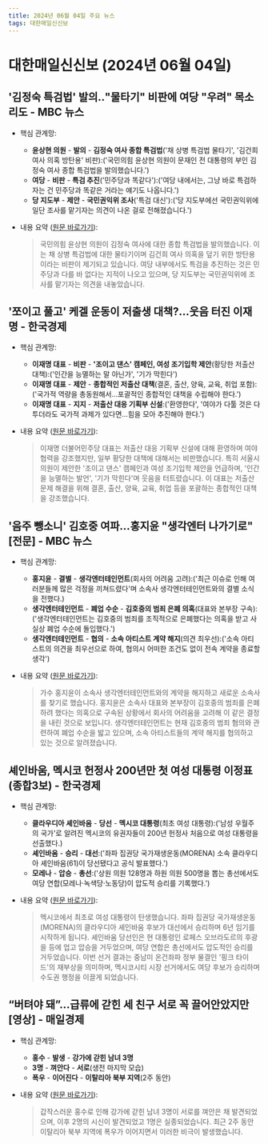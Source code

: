 ```yaml
---
title: 2024년 06월 04일 주요 뉴스
tags: 대한매일신신보
---
```


# 대한매일신신보 (2024년 06월 04일)
## '김정숙 특검법' 발의‥"물타기" 비판에 여당 "우려" 목소리도 - MBC 뉴스  
  - 핵심 관계망:  
      
      * **윤상현 의원** - **발의** - **김정숙 여사 종합 특검법**('채 상병 특검법 물타기', '김건희 여사 의혹 방탄용' 비판):('국민의힘 윤상현 의원이 문재인 전 대통령의 부인 김정숙 여사 종합 특검법을 발의했습니다.')  
      * **여당** - **비판** - **특검 추진**('민주당과 똑같다'):('여당 내에서는, 그냥 바로 특검하자는 건 민주당과 똑같은 거라는 얘기도 나옵니다.')  
      * **당 지도부** - **제안** - **국민권익위 조사**('특검 대신'):('당 지도부에선 국민권익위에 일단 조사를 맡기자는 의견이 나온 걸로 전해졌습니다.')  
  
  - 내용 요약 ([원문 바로가기](https://news.google.com/rss/articles/CBMiRWh0dHBzOi8vaW1uZXdzLmltYmMuY29tL3JlcGxheS8yMDI0L253ZGVzay9hcnRpY2xlLzY2MDQ1MzRfMzY1MTUuaHRtbNIBRWh0dHBzOi8vaW1uZXdzLmltYmMuY29tL3JlcGxheS8yMDI0L253ZGVzay9hcnRpY2xlLzY2MDQ1MzRfMzY1MTYuaHRtbA?oc=5&hl=en-US&gl=US&ceid=US:en)):  
    > 국민의힘 윤상현 의원이 김정숙 여사에 대한 종합 특검법을 발의했습니다. 이는 채 상병 특검법에 대한 물타기이며 김건희 여사 의혹을 덮기 위한 방탄용이라는 비판이 제기되고 있습니다. 여당 내부에서도 특검을 추진하는 것은 민주당과 다를 바 없다는 지적이 나오고 있으며, 당 지도부는 국민권익위에 조사를 맡기자는 의견을 내놓았습니다.  
    

## '쪼이고 풀고' 케겔 운동이 저출생 대책?…웃음 터진 이재명 - 한국경제  
  - 핵심 관계망:  
      
      * **이재명 대표** - **비판** - **'조이고 댄스' 캠페인, 여성 조기입학 제안**(황당한 저출산 대책):('인간을 능멸하는 말 아닌가', '기가 막힌다')  
      * **이재명 대표** - **제안** - **종합적인 저출산 대책**(결혼, 출산, 양육, 교육, 취업 포함):('국가적 역량을 총동원해서…포괄적인 종합적인 대책을 수립해야 한다.')  
      * **이재명 대표** - **지지** - **저출산 대응 기획부 신설**:('환영한다', '여야가 다툴 것은 다투더라도 국가적 과제가 있다면…힘을 모아 추진해야 한다.')  
  
  - 내용 요약 ([원문 바로가기](https://news.google.com/rss/articles/CBMiLmh0dHBzOi8vd3d3Lmhhbmt5dW5nLmNvbS9hcnRpY2xlLzIwMjQwNjAzMjUwOTfSASpodHRwczovL3d3dy5oYW5reXVuZy5jb20vYW1wLzIwMjQwNjAzMjUwOTc?oc=5&hl=en-US&gl=US&ceid=US:en)):  
    > 이재명 더불어민주당 대표는 저출산 대응 기획부 신설에 대해 환영하며 여야 협력을 강조했지만, 일부 황당한 대책에 대해서는 비판했습니다. 특히 서울시의원이 제안한 '조이고 댄스' 캠페인과 여성 조기입학 제안을 언급하며, '인간을 능멸하는 발언', '기가 막힌다'며 웃음을 터트렸습니다. 이 대표는 저출산 문제 해결을 위해 결혼, 출산, 양육, 교육, 취업 등을 포괄하는 종합적인 대책을 강조했습니다.  
    

## '음주 뺑소니' 김호중 여파…홍지윤 "생각엔터 나가기로" [전문] - MBC 뉴스  
  - 핵심 관계망:  
      
      * **홍지윤** - **결별** - **생각엔터테인먼트**(회사의 어려움 고려):('최근 이슈로 인해 여러분들께 많은 걱정을 끼쳐드렸다'며 소속사 생각엔터테인먼트와의 결별 소식을 전했다.)  
      * **생각엔터테인먼트** - **폐업 수순** - **김호중의 범죄 은폐 의혹**(대표와 본부장 구속):('생각엔터테인먼트는 김호중의 범죄를 조직적으로 은폐했다는 의혹을 받고 사실상 폐업 수순에 돌입했다.')  
      * **생각엔터테인먼트** - **협의** - **소속 아티스트 계약 해지**(의견 최우선):('소속 아티스트의 의견을 최우선으로 하여, 협의시 어떠한 조건도 없이 전속 계약을 종료할 생각')  
  
  - 내용 요약 ([원문 바로가기](https://news.google.com/rss/articles/CBMiQmh0dHBzOi8vaW1uZXdzLmltYmMuY29tL25ld3MvMjAyNC9lbnRlci9hcnRpY2xlLzY2MDQyOTRfMzY0NzMuaHRtbNIBQmh0dHBzOi8vaW1uZXdzLmltYmMuY29tL25ld3MvMjAyNC9lbnRlci9hcnRpY2xlLzY2MDQyOTRfMzY0NzQuaHRtbA?oc=5&hl=en-US&gl=US&ceid=US:en)):  
    > 가수 홍지윤이 소속사 생각엔터테인먼트와의 계약을 해지하고 새로운 소속사를 찾기로 했습니다. 홍지윤은 소속사 대표와 본부장이 김호중의 범죄를 은폐하려 했다는 의혹으로 구속된 상황에서 회사의 어려움을 고려해 이 같은 결정을 내린 것으로 보입니다. 생각엔터테인먼트는 현재 김호중의 범죄 혐의와 관련하여 폐업 수순을 밟고 있으며, 소속 아티스트들의 계약 해지를 협의하고 있는 것으로 알려졌습니다.  
    

## 셰인바움, 멕시코 헌정사 200년만 첫 여성 대통령 이정표(종합3보) - 한국경제  
  - 핵심 관계망:  
      
      * **클라우디아 셰인바움** - **당선** - **멕시코 대통령**(최초 여성 대통령):('남성 우월주의 국가'로 알려진 멕시코의 유권자들이 200년 헌정사 처음으로 여성 대통령을 선출했다.)  
      * **셰인바움** - **승리** - **대선**:('좌파 집권당 국가재생운동(MORENA) 소속 클라우디아 셰인바움(61)이 당선됐다고 공식 발표했다.')  
      * **모레나** - **압승** - **총선**:('상원 의원 128명과 하원 의원 500명을 뽑는 총선에서도 여당 연합(모레나·녹색당·노동당)이 압도적 승리를 기록했다.')  
  
  - 내용 요약 ([원문 바로가기](https://news.google.com/rss/articles/CBMiLmh0dHBzOi8vd3d3Lmhhbmt5dW5nLmNvbS9hcnRpY2xlLzIwMjQwNjAzMzA5NlnSASpodHRwczovL3d3dy5oYW5reXVuZy5jb20vYW1wLzIwMjQwNjAzMzA5Nlk?oc=5&hl=en-US&gl=US&ceid=US:en)):  
    > 멕시코에서 최초로 여성 대통령이 탄생했습니다. 좌파 집권당 국가재생운동(MORENA)의 클라우디아 셰인바움 후보가 대선에서 승리하며 6년 임기를 시작하게 됩니다. 셰인바움 당선인은 현 대통령인 로페스 오브라도르의 후광을 등에 업고 압승을 거두었으며, 여당 연합은 총선에서도 압도적인 승리를 거두었습니다. 이번 선거 결과는 중남미 온건좌파 정부 물결인 '핑크 타이드'의 재부상을 의미하며, 멕시코시티 시장 선거에서도 여당 후보가 승리하며 수도권 행정을 이끌게 되었습니다.  
    

## “버텨야 돼”…급류에 갇힌 세 친구 서로 꼭 끌어안았지만 [영상] - 매일경제  
  - 핵심 관계망:  
      
      * **홍수** - **발생** - **강가에 갇힌 남녀 3명**  
      * **3명** - **껴안다** - **서로**(생전 마지막 모습)  
      * **폭우** - **이어진다** - **이탈리아 북부 지역**(2주 동안)  
  
  - 내용 요약 ([원문 바로가기](https://news.google.com/rss/articles/CBMiKGh0dHBzOi8vd3d3Lm1rLmNvLmtyL25ld3Mvd29ybGQvMTEwMzIxMDHSAQA?oc=5&hl=en-US&gl=US&ceid=US:en)):  
    > 갑작스러운 홍수로 인해 강가에 갇힌 남녀 3명이 서로를 껴안은 채 발견되었으며, 이후 2명의 시신이 발견되었고 1명은 실종되었습니다. 최근 2주 동안 이탈리아 북부 지역에 폭우가 이어지면서 이러한 비극이 발생했습니다.  
    